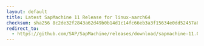 ```yaml
---
layout: default
title: Latest SapMachine 11 Release for linux-aarch64
checksum: sha256 8c2de32f2843a62d49b0b14d1c14fc66eb3a3f15634e0dd52457a8ed04f532b6
redirect_to:
  - https://github.com/SAP/SapMachine/releases/download/sapmachine-11.0.20/sapmachine-jdk-11.0.20_linux-aarch64_bin.tar.gz
---
```

